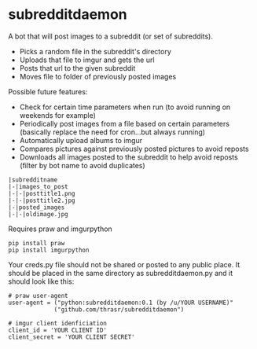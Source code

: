 # subredditdaemon
A bot that will post images to a subreddit (or set of subreddits).


* Picks a random file in the subreddit's directory
* Uploads that file to imgur and gets the url
* Posts that url to the given subreddit
* Moves file to folder of previously posted images

Possible future features:
* Check for certain time parameters when run (to avoid running on weekends for example)
* Periodically post images from a file based on certain parameters (basically replace the need for cron...but always running)
* Automatically upload albums to imgur
* Compares pictures against previously posted pictures to avoid reposts
* Downloads all images posted to the subreddit to help avoid reposts (filter by bot name to avoid duplicates)



```
|subredditname
|-|images_to_post
|-|-|posttitle1.png
|-|-|posttitle2.jpg
|-|posted_images
|-|-|oldimage.jpg
```

Requires praw and imgurpython

```
pip install praw
pip install imgurpython
```


Your creds.py file should not be shared or posted to any public place.  It should be placed in the same directory as subredditdaemon.py and it should look like this:
```
# praw user-agent
user-agent = ("python:subredditdaemon:0.1 (by /u/YOUR USERNAME)"
             ("github.com/thrasr/subredditdaemon")

# imgur client idenficiation
client_id = 'YOUR CLIENT ID'
client_secret = 'YOUR CLIENT SECRET'

```
